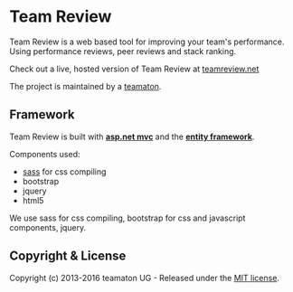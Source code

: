 # Team Review

Team Review is a web based tool for improving your team's performance. Using performance reviews, peer reviews and stack ranking.

Check out a live, hosted version of Team Review at <a href="http://teamreview.net">teamreview.net</a>

The project is maintained by a <a href="http://teamaton.com">teamaton</a>.

## Framework 

Team Review is built with **<a href="http://www.asp.net/mvc">asp.net mvc</a>** and the **<a href="https://msdn.microsoft.com/en-us/data/ef.aspx">entity framework</a>**.

Components used:

- <a href="http://sass-lang.com/">sass</a> for css compiling
- bootstrap
- jquery
- html5

We use sass for css compiling, bootstrap for css and javascript components, jquery.

## Copyright & License

Copyright (c) 2013-2016 teamaton UG - Released under the [MIT license](LICENSE).
